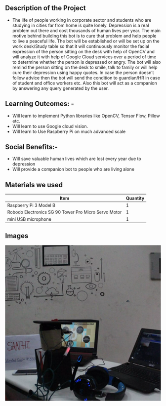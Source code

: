 ## Description of the Project
* The life of people working in corporate sector and students who are studying in cities far from home is quite lonely. Depression is a real problem out there and cost thousands of human lives per year. The main motive behind building this bot is to cure that problem and help people to live a peaceful life. The bot will be established or will be set up on the work desk/Study table so that it will continuously monitor the facial expression of the person sitting on the desk with help of OpenCV and will analyze it with help of Google Cloud services over a period of time to determine whether the person is depressed or angry. The bot will also remind the person sitting on the desk to smile, talk to family or will help cure their depression using happy quotes. In case the person doesn’t follow advice then the bot will send the condition to guardian/HR in case of student and office workers etc.
Also this bot will act as a companion by answering any query generated by the user.

## Learning Outcomes: -
*	Will learn to implement Python libraries like OpenCV, Tensor Flow, Pillow etc.
*	Will learn to use Google cloud vision.
*	Will learn to Use Raspberry Pi on much advanced scale

## Social Benefits:-
*	Will save valuable human lives which are lost every year due to depression
*	Will provide a companion bot to people who are living alone



## Materials we used

|   **Item**        | **Quantity**                                                          |
|-------------------------|------------------------------------------------------------------------|
| Raspberry Pi 3 Model B                   | 1                                                          |
| Robodo Electronics SG 90 Tower Pro Micro Servo Motor                    | 1                                                          |
| mini USB microphone                   | 1                                                          |

    
    
## Images 
<p>
    <img src="antiDepressionBot.webp" alt="AntiDepression-Bot">
</p>



